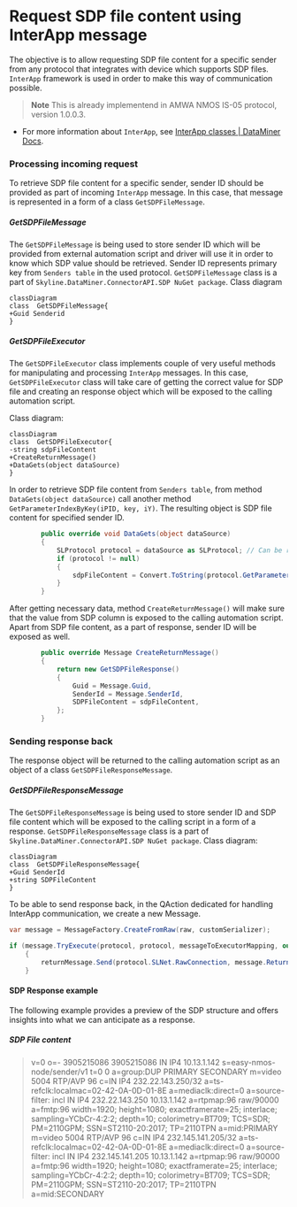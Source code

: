 # Request SDP file content using InterApp message
The objective is to allow requesting SDP file content for a specific sender from any protocol that integrates with device which supports SDP files. `InterApp` framework is used in order to make this way of communication possible. 
> **Note**
> This is already implementend in AMWA NMOS IS-05 protocol, version 1.0.0.3.
* For more information about `InterApp`, see [InterApp classes | DataMiner Docs](https://docs.dataminer.services/develop/devguide/ClassLibrary/ClassLibraryInterAppClasses.html).
### Processing incoming request
To retrieve SDP file content for a specific sender, sender ID should be provided as part of incoming `InterApp` message. In this case, that message is represented in a form of a class `GetSDPFileMessage`.
##### GetSDPFileMessage
The `GetSDPFileMessage` is being used to store sender ID which will be provided from external automation script and driver will use it in order to know which SDP value should be retrieved. Sender ID represents primary key from `Senders table` in the used protocol. `GetSDPFileMessage` class is a part of `Skyline.DataMiner.ConnectorAPI.SDP NuGet package`.
Class diagram
```mermaid
classDiagram
class  GetSDPFileMessage{
+Guid Senderid
}
```
##### GetSDPFileExecutor
The `GetSDPFileExecutor` class implements couple of very useful methods for manipulating and processing `InterApp` messages. In this case, `GetSDPFileExecutor` class will take care of getting the correct value for SDP file and creating an response object which will be exposed to the calling automation script.

Class diagram:
```mermaid
classDiagram
class  GetSDPFileExecutor{
-string sdpFileContent
+CreateReturnMessage()
+DataGets(object dataSource)
}
```
In order to retrieve SDP file content from `Senders table`, from method `DataGets(object dataSource)` call another method `GetParameterIndexByKey(iPID, key, iY)`. The resulting object is SDP file content for specified sender ID.
```csharp
		public override void DataGets(object dataSource)
		{
			SLProtocol protocol = dataSource as SLProtocol; // Can be replaced if other dataSource type is used.
			if (protocol != null)
			{
				sdpFileContent = Convert.ToString(protocol.GetParameterIndexByKey(Parameter.Senders.tablePid, Convert.ToString(Message.SenderId), Parameter.Senders.Idx.senderssdpfile_string_315 + 1));
			}
		}
```
After getting necessary data, method `CreateReturnMessage()` will make sure that the value from SDP column is exposed to the calling automation script. Apart from SDP file content, as a part of response, sender ID will be exposed as well.
```csharp
		public override Message CreateReturnMessage()
		{
			return new GetSDPFileResponse()
			{
				Guid = Message.Guid,
				SenderId = Message.SenderId,
				SDPFileContent = sdpFileContent,
			};
		}
```
### Sending response back
The response object will be returned to the calling automation script as an object of a class `GetSDPFileResponseMessage`. 
##### GetSDPFileResponseMessage
The `GetSDPFileResponseMessage` is being used to store sender ID and SDP file content which will be exposed to the calling script in a form of a response. `GetSDPFileResponseMessage` class is a part of `Skyline.DataMiner.ConnectorAPI.SDP NuGet package`.
Class diagram:
```mermaid
classDiagram
class  GetSDPFileResponseMessage{
+Guid SenderId
+string SDPFileContent
}
```
To be able to send response back, in the QAction dedicated for handling InterApp communication, we create a new Message.
```csharp
var message = MessageFactory.CreateFromRaw(raw, customSerializer);

if (message.TryExecute(protocol, protocol, messageToExecutorMapping, out Message returnMessage) && returnMessage != null)
	{
		returnMessage.Send(protocol.SLNet.RawConnection, message.ReturnAddress.AgentId, message.ReturnAddress.ElementId, message.ReturnAddress.ParameterId, customSerializer);
	}
```
#### SDP Response example
The following example provides a preview of the SDP structure and offers insights into what we can anticipate as a response.
##### SDP File content
>v=0
>o=- 3905215086 3905215086 IN IP4 10.13.1.142
>s=easy-nmos-node/sender/v1
>t=0 0
>a=group:DUP PRIMARY SECONDARY
>m=video 5004 RTP/AVP 96
>c=IN IP4 232.22.143.250/32
>a=ts-refclk:localmac=02-42-0A-0D-01-8E
>a=mediaclk:direct=0
>a=source-filter: incl IN IP4 232.22.143.250 10.13.1.142
>a=rtpmap:96 raw/90000
>a=fmtp:96 width=1920; height=1080; exactframerate=25; interlace; sampling=YCbCr-4:2:2; depth=10; colorimetry=BT709; TCS=SDR; PM=2110GPM; SSN=ST2110-20:2017; TP=2110TPN
>a=mid:PRIMARY
>m=video 5004 RTP/AVP 96
>c=IN IP4 232.145.141.205/32
>a=ts-refclk:localmac=02-42-0A-0D-01-8E
>a=mediaclk:direct=0
>a=source-filter: incl IN IP4 232.145.141.205 10.13.1.142
>a=rtpmap:96 raw/90000
>a=fmtp:96 width=1920; height=1080; exactframerate=25; interlace; sampling=YCbCr-4:2:2; depth=10; colorimetry=BT709; TCS=SDR; PM=2110GPM; SSN=ST2110-20:2017; TP=2110TPN
>a=mid:SECONDARY
